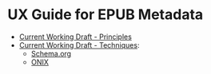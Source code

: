  # UX Guide for EPUB Metadata
 
 * [Current Working Draft - Principles](https://w3c.github.io/publ-a11y/UX-Guide-Metadata/principles/)
 * [Current Working Draft - Techniques](https://w3c.github.io/publ-a11y/UX-Guide-Metadata/techniques/):
 	* [Schema.org](https://w3c.github.io/publ-a11y/UX-Guide-Metadata/techniques/schema-org.html)
 	* [ONIX](https://w3c.github.io/publ-a11y/UX-Guide-Metadata/techniques/onix.html)